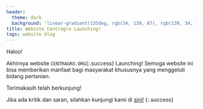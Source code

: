 ```yaml
---
header:
  theme: dark
  background: 'linear-gradient(135deg, rgb(34, 139, 87), rgb(139, 34, 139))'
title: Website Centragro Launching!
tags: website blog
---
```


Haloo!

Akhirnya website `CENTRAGRO.ORG`{:.success} Launching! Semoga website ini bisa memberikan manfaat bagi masyarakat khususnya yang menggeluti bidang pertanian. 
<!--more-->
Terimakasih telah berkunjung!

Jika ada kritik dan saran, silahkan kunjungi kami di [sini!](https://github.com/centragro)
{:.success}